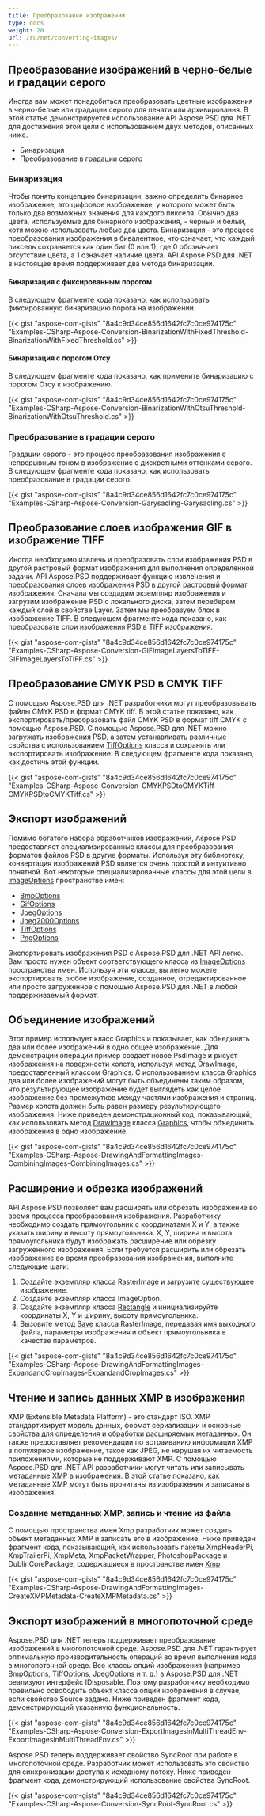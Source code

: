 ```yaml
---
title: Преобразование изображений
type: docs
weight: 20
url: /ru/net/converting-images/
---
```


## **Преобразование изображений в черно-белые и градации серого**
Иногда вам может понадобиться преобразовать цветные изображения в черно-белые или градации серого для печати или архивирования. В этой статье демонстрируется использование API Aspose.PSD для .NET для достижения этой цели с использованием двух методов, описанных ниже.

- Бинаризация
- Преобразование в градации серого
### **Бинаризация**
Чтобы понять концепцию бинаризации, важно определить бинарное изображение; это цифровое изображение, у которого может быть только два возможных значения для каждого пикселя. Обычно два цвета, используемые для бинарного изображения, - черный и белый, хотя можно использовать любые два цвета. Бинаризация - это процесс преобразования изображения в бивалентное, что означает, что каждый пиксель сохраняется как один бит (0 или 1), где 0 обозначает отсутствие цвета, а 1 означает наличие цвета. API Aspose.PSD для .NET в настоящее время поддерживает два метода бинаризации.
#### **Бинаризация с фиксированным порогом**
В следующем фрагменте кода показано, как использовать фиксированную бинаризацию порога на изображении.


{{< gist "aspose-com-gists" "8a4c9d34ce856d1642fc7c0ce974175c" "Examples-CSharp-Aspose-Conversion-BinarizationWithFixedThreshold-BinarizationWithFixedThreshold.cs" >}}


#### **Бинаризация с порогом Отсу**
В следующем фрагменте кода показано, как применить бинаризацию с порогом Отсу к изображению.


{{< gist "aspose-com-gists" "8a4c9d34ce856d1642fc7c0ce974175c" "Examples-CSharp-Aspose-Conversion-BinarizationWithOtsuThreshold-BinarizationWithOtsuThreshold.cs" >}}


### **Преобразование в градации серого**
Градации серого - это процесс преобразования изображения с непрерывным тоном в изображение с дискретными оттенками серого. В следующем фрагменте кода показано, как использовать преобразование в градации серого.


{{< gist "aspose-com-gists" "8a4c9d34ce856d1642fc7c0ce974175c" "Examples-CSharp-Aspose-Conversion-Garysacling-Garysacling.cs" >}}

## **Преобразование слоев изображения GIF в изображение TIFF**
Иногда необходимо извлечь и преобразовать слои изображения PSD в другой растровый формат изображения для выполнения определенной задачи. API Aspose.PSD поддерживает функцию извлечения и преобразования слоев изображения PSD в другой растровый формат изображения. Сначала мы создадим экземпляр изображения и загрузим изображение PSD с локального диска, затем переберем каждый слой в свойстве Layer. Затем мы преобразуем блок в изображение TIFF. В следующем фрагменте кода показано, как преобразовать слои изображения PSD в TIFF изображения.


{{< gist "aspose-com-gists" "8a4c9d34ce856d1642fc7c0ce974175c" "Examples-CSharp-Aspose-Conversion-GIFImageLayersToTIFF-GIFImageLayersToTIFF.cs" >}}

## **Преобразование CMYK PSD в CMYK TIFF**
С помощью Aspose.PSD для .NET разработчики могут преобразовывать файлы CMYK PSD в формат CMYK tiff. В этой статье показано, как экспортировать/преобразовать файл CMYK PSD в формат tiff CMYK с помощью Aspose.PSD. С помощью Aspose.PSD для .NET можно загружать изображения PSD, а затем устанавливать различные свойства с использованием [TiffOptions](https://reference.aspose.com/psd/net/aspose.psd.imageoptions/tiffoptions) класса и сохранять или экспортировать изображение. В следующем фрагменте кода показано, как достичь этой функции.


{{< gist "aspose-com-gists" "8a4c9d34ce856d1642fc7c0ce974175c" "Examples-CSharp-Aspose-Conversion-CMYKPSDtoCMYKTiff-CMYKPSDtoCMYKTiff.cs" >}}

## **Экспорт изображений**
Помимо богатого набора обработчиков изображений, Aspose.PSD предоставляет специализированные классы для преобразования форматов файлов PSD в другие форматы. Используя эту библиотеку, конвертация изображений PSD является очень простой и интуитивно понятной. Вот некоторые специализированные классы для этой цели в [ImageOptions](https://reference.aspose.com/psd/net/aspose.psd.imageoptions) пространстве имен:

- [BmpOptions](https://reference.aspose.com/psd/net/aspose.psd.imageoptions/bmpoptions)
- [GifOptions](https://reference.aspose.com/psd/net/aspose.psd.imageoptions/gifoptions)
- [JpegOptions](https://reference.aspose.com/psd/net/aspose.psd.imageoptions/jpegoptions)
- [Jpeg2000Options](https://reference.aspose.com/psd/net/aspose.psd.imageoptions/jpeg2000options)
- [TiffOptions](https://reference.aspose.com/psd/net/aspose.psd.imageoptions/tiffoptions)
- [PngOptions](https://reference.aspose.com/psd/net/aspose.psd.imageoptions/pngoptions)

Экспортировать изображения PSD с Aspose.PSD для .NET API легко. Вам просто нужен объект соответствующего класса из [ImageOptions](https://reference.aspose.com/psd/net/aspose.psd.imageoptions) пространства имен. Используя эти классы, вы легко можете экспортировать любое изображение, созданное, отредактированное или просто загруженное с помощью Aspose.PSD для .NET в любой поддерживаемый формат.

## **Объединение изображений**
Этот пример использует класс Graphics и показывает, как объединить два или более изображений в одно общее изображение. Для демонстрации операции пример создает новое PsdImage и рисует изображения на поверхности холста, используя метод DrawImage, предоставленный классом Graphics. С использованием класса Graphics два или более изображений могут быть объединены таким образом, что результирующее изображение будет выглядеть как целое изображение без промежутков между частями изображения и страниц. Размер холста должен быть равен размеру результирующего изображения. Ниже приведен демонстрационный код, показывающий, как использовать метод [DrawImage](https://reference.aspose.com/psd/net/aspose.psd/graphics/methods/drawimage/index) класса [Graphics](https://reference.aspose.com/psd/net/aspose.psd/graphics), чтобы объединить изображения в одно изображение.


{{< gist "aspose-com-gists" "8a4c9d34ce856d1642fc7c0ce974175c" "Examples-CSharp-Aspose-DrawingAndFormattingImages-CombiningImages-CombiningImages.cs" >}}

## **Расширение и обрезка изображений**
API Aspose.PSD позволяет вам расширять или обрезать изображение во время процесса преобразования изображения. Разработчику необходимо создать прямоугольник с координатами X и Y, а также указать ширину и высоту прямоугольника. X, Y, ширина и высота прямоугольника будут изображать расширение или обрезку загруженного изображения. Если требуется расширить или обрезать изображение во время преобразования изображения, выполните следующие шаги:

1. Создайте экземпляр класса [RasterImage](https://reference.aspose.com/psd/net/aspose.psd/rasterimage) и загрузите существующее изображение.
1. Создайте экземпляр класса ImageOption.
1. Создайте экземпляр класса [Rectangle](https://reference.aspose.com/psd/net/aspose.psd/rectangle) и инициализируйте координаты X, Y и ширину, высоту прямоугольника.
1. Вызовите метод [Save](https://reference.aspose.com/psd/net/aspose.psd/rasterimage/methods/save/index) класса RasterImage, передавая имя выходного файла, параметры изображения и объект прямоугольника в качестве параметров.


{{< gist "aspose-com-gists" "8a4c9d34ce856d1642fc7c0ce974175c" "Examples-CSharp-Aspose-DrawingAndFormattingImages-ExpandandCropImages-ExpandandCropImages.cs" >}}

## **Чтение и запись данных XMP в изображения**
XMP (Extensible Metadata Platform) - это стандарт ISO. XMP стандартизирует модель данных, формат сериализации и основные свойства для определения и обработки расширяемых метаданных. Он также предоставляет рекомендации по встраиванию информации XMP в популярное изображение, такое как JPEG, не нарушая их читаемость приложениями, которые не поддерживают XMP. С помощью Aspose.PSD для .NET API разработчики могут читать или записывать метаданные XMP в изображения. В этой статье показано, как метаданные XMP могут быть прочитаны из изображения и записаны в изображения.
### **Создание метаданных XMP, запись и чтение из файла**
С помощью пространства имен Xmp разработчик может создать объект метаданных XMP и записать его в изображение. Ниже приведен фрагмент кода, показывающий, как использовать пакеты XmpHeaderPi, XmpTrailerPi, XmpMeta, XmpPacketWrapper, PhotoshopPackage и DublinCorePackage, содержащиеся в пространстве имен [Xmp](https://reference.aspose.com/psd/net/aspose.psd.xmp).


{{< gist "aspose-com-gists" "8a4c9d34ce856d1642fc7c0ce974175c" "Examples-CSharp-Aspose-DrawingAndFormattingImages-CreateXMPMetadata-CreateXMPMetadata.cs" >}}

## **Экспорт изображений в многопоточной среде**
Aspose.PSD для .NET теперь поддерживает преобразование изображений в многопоточной среде. Aspose.PSD для .NET гарантирует оптимальную производительность операций во время выполнения кода в многопоточной среде. Все классы опций изображения (например BmpOptions, TiffOptions, JpegOptions и т. д.) в Aspose.PSD для .NET реализуют интерфейс IDisposable. Поэтому разработчику необходимо правильно освободить объект класса опций изображения в случае, если свойство Source задано. Ниже приведен фрагмент кода, демонстрирующий указанную функциональность.


{{< gist "aspose-com-gists" "8a4c9d34ce856d1642fc7c0ce974175c" "Examples-CSharp-Aspose-Conversion-ExportImagesinMultiThreadEnv-ExportImagesinMultiThreadEnv.cs" >}}


Aspose.PSD теперь поддерживает свойство SyncRoot при работе в многопоточной среде. Разработчик может использовать это свойство для синхронизации доступа к исходному потоку. Ниже приведен фрагмент кода, демонстрирующий использование свойства SyncRoot.


{{< gist "aspose-com-gists" "8a4c9d34ce856d1642fc7c0ce974175c" "Examples-CSharp-Aspose-Conversion-SyncRoot-SyncRoot.cs" >}}
